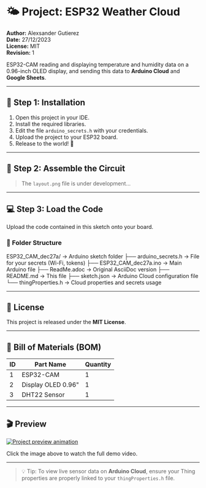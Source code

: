 # 🌤️ Project: ESP32 Weather Cloud

**Author:** Alexsander Gutierez  
**Date:** 27/12/2023  
**License:** MIT  
**Revision:** 1

ESP32-CAM reading and displaying temperature and humidity data on a 0.96-inch OLED display, and sending this data to **Arduino Cloud** and **Google Sheets**.

---

## 🧩 Step 1: Installation

1. Open this project in your IDE.  
2. Install the required libraries.  
3. Edit the file `arduino_secrets.h` with your credentials.  
4. Upload the project to your ESP32 board.  
5. Release to the world! 🚀

---

## 🔌 Step 2: Assemble the Circuit

> The `layout.png` file is under development...

---

## 💻 Step 3: Load the Code

Upload the code contained in this sketch onto your board.

### 📁 Folder Structure

ESP32_CAM_dec27a/ → Arduino sketch folder
├── arduino_secrets.h → File for your secrets (Wi-Fi, tokens)
├── ESP32_CAM_dec27a.ino → Main Arduino file
├── ReadMe.adoc → Original AsciiDoc version
├── README.md → This file
├── sketch.json → Arduino Cloud configuration file
└── thingProperties.h → Cloud properties and secrets usage

---

## 📜 License

This project is released under the **MIT License**.

---

## 🧾 Bill of Materials (BOM)

| ID | Part Name          | Quantity |
|----|--------------------|-----------|
| 1  | ESP32-CAM          | 1         |
| 2  | Display OLED 0.96" | 1         |
| 3  | DHT22 Sensor       | 1         |

---

## 🎬 Preview

[![Project preview animation](preview.gif)](preview.mp4)

Click the image above to watch the full demo video.

---

> 💡 Tip: To view live sensor data on **Arduino Cloud**, ensure your Thing properties are properly linked to your `thingProperties.h` file.
